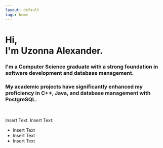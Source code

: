 ```yaml
---
layout: default
tags: home
---
```


# Hi, <br/> I'm Uzonna Alexander.

### I'm a Computer Science graduate with a strong foundation in software development and database management.

### My academic projects have significantly enhanced my proficiency in C++, Java, and database management with PostgreSQL.

<br>

Insert Text.
Insert Text:

- Insert Text
- Insert Text
- Insert Text

<br>


